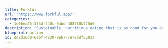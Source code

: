 ```yaml
---
title: Forkful
url: 'https://www.forkful.app/'
categories:
  - 1e06ea25-373d-440c-9abd-408710b475d0
description: 'Sustainable, nutritious eating that is as good for you as it is for the planet. With our powerful recipe search, you can view the nutritional benefit and environmental impact of thousands of recipes at a glance, empowering you to make awesome decisions.'
blueprint: action
id: dd2d16d8-6abf-4830-8eb7-7e72bdf5503a
---
```

